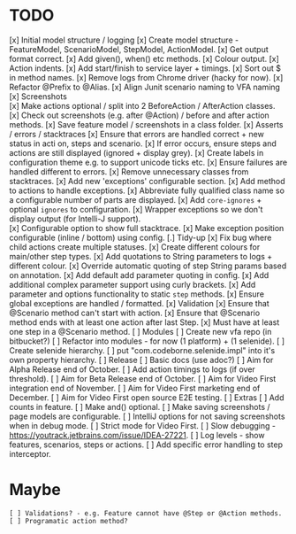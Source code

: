 TODO
====

  [x] Initial model structure / logging 
    [x] Create model structure - FeatureModel, ScenarioModel, StepModel, ActionModel.
    [x] Get output format correct.
    [x] Add given(), when() etc methods.
    [x] Colour output.
    [x] Action indents.
    [x] Add start/finish to service layer + timings.
    [x] Sort out $ in method names.
    [x] Remove logs from Chrome driver (hacky for now).
    [x] Refactor @Prefix to @Alias.
    [x] Align Junit scenario naming to VFA naming
  [x] Screenshots   
    [x] Make actions optional / split into 2 BeforeAction / AfterAction classes.  
    [x] Check out screenshots (e.g. after @Action) / before and after action methods.
    [x] Save feature model / screenshots in a class folder.
  [x] Asserts / errors / stacktraces 
    [x] Ensure that errors are handled correct + new status in acti   on, steps and scenario.
    [x] If error occurs, ensure steps and actions are still displayed (ignored + display grey).
    [x] Create labels in configuration theme e.g. to support unicode ticks etc.
    [x] Ensure failures are handled different to errors.
    [x] Remove unnecessary classes from stacktraces.
    [x] Add new 'exceptions' configurable section.
    [x] Add method to actions to handle exceptions.
    [x] Abbreviate fully qualified class name so a configurable number of parts are displayed. 
    [x] Add `core-ignores` + optional `ignores` to configuration. 
    [x] Wrapper exceptions so we don't display output (for Intelli-J support).  
    [x] Configurable option to show full stacktrace. 
    [x] Make exception position configurable (inline / bottom) using config.
  [.] Tidy-up
    [x] Fix bug where child actions create multiple statuses.
    [x] Create different colours for main/other step types.
    [x] Add quotations to String parameters to logs + different colour.
    [x] Override automatic quoting of step String params based on annotation.
    [x] Add default add parameter quoting in config.
    [x] Add additional complex parameter support using curly brackets.
    [x] Add parameter and options functionality to static `step` methods.
    [x] Ensure global exceptions are handled / formatted.
  [x] Validation
    [x] Ensure that @Scenario method can't start with action.
    [x] Ensure that @Scenario method ends with at least one action after last Step.
    [x] Must have at least one step in a @Scenario method.
  [ ] Modules
    [ ] Create new vfa repo (in bitbucket?)
    [ ] Refactor into modules - for now (1 platform) + (1 selenide).
    [ ] Create selenide hierarchy.
    [ ] put "com.codeborne.selenide.impl" into it's own property hierarchy.
  [ ] Release
    [ ] Basic docs (use adoc?)
    [ ] Aim for Alpha Release end of October.
    [ ] Add action timings to logs (if over threshold).
    [ ] Aim for Beta Release end of October.
    [ ] Aim for Video First integration end of November.
    [ ] Aim for Video First marketing end of December.
    [ ] Aim for Video First open source E2E testing.
  [ ] Extras
    [ ] Add counts in feature.
    [ ] Make and() optional.
    [ ] Make saving screenshots / page models are configurable.
    [ ] IntelliJ options for not saving screenshots when in debug mode.
    [ ] Strict mode for Video First.
    [ ] Slow debugging - https://youtrack.jetbrains.com/issue/IDEA-27221.
    [ ] Log levels - show features, scenarios, steps or actions.
    [ ] Add specific error handling to step interceptor.

Maybe
=====

    [ ] Validations? - e.g. Feature cannot have @Step or @Action methods.
    [ ] Programatic action method?